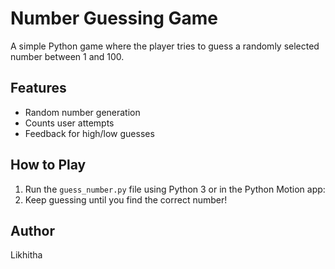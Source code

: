 # Number Guessing Game

A simple Python game where the player tries to guess a randomly selected number between 1 and 100.

## Features

- Random number generation
- Counts user attempts
- Feedback for high/low guesses

## How to Play

1. Run the `guess_number.py` file using Python 3 or in the Python Motion app:
2. Keep guessing until you find the correct number!

## Author

Likhitha 